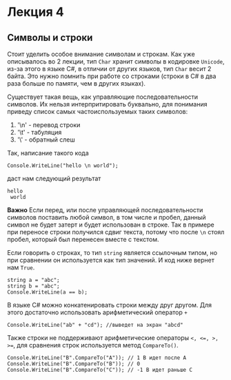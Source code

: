 # Лекция 4

## Символы и строки

Стоит уделить особое внимание символам и строкам. Как уже описывалось во 2 лекции, тип `Char` хранит символы в кодировке `Unicode`, из-за этого в языке C#, в отличии от других языков, тип `Char` весит 2 байта. Это нужно помнить при работе со строками (строки в C# в два раза больше по памяти, чем в других языках).

Существует такая вещь, как управляющие последовательности символов. Их нельзя интерпритировать буквально, для понимания приведу список самых частоиспользуемых таких символов:
1. '\n' - перевод строки
2. '\t' - табуляция
3. '\\' - обратный слеш

Так, написание такого кода
```
Console.WriteLine("hello \n world");
```
даст нам следующий результат
```
hello
 world
```
**Важно** Если перед, или после управляющей последовательности символов поставить любой символ, в том числе и пробел, данный символ не будет затерт и будет использован в строке. Так в примере при переносе строки получился сдвиг текста, потому что после `\n` стоял пробел, который был перенесен вместе с текстом.

Если говорить о строках, то тип `string` является ссылочным типом, но при сравнении он используется как тип значений. И код ниже вернет нам `True`. 
```
string a = "abc";
string b = "abc";
Console.WriteLine(a == b);
```

В языке C# можно конкатенировать строки между друг другом. Для этого достаточно использовать арифметический оператор `+`
```
Console.WriteLine("ab" + "cd"); //выведет на экран "abcd"
```

Также строки не поддерживают арифметические операторы `<, <=, >, >=`, для сравнения строк используется метод `CompareTo()`.
```
Console.WriteLine("B".CompareTo("A")); // 1 B идет после А
Console.WriteLine("B".CompareTo("B")); // 0 
Console.WriteLine("B".CompareTo("C")); // -1 B идет раньше C
```
